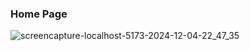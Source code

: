 ### Home Page
![screencapture-localhost-5173-2024-12-04-22_47_35](https://github.com/user-attachments/assets/cefa70cd-9d93-4183-9efe-55c2d01bd612)
